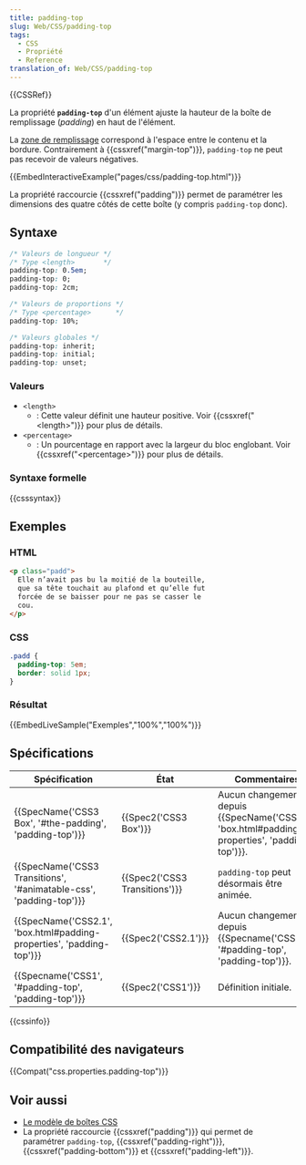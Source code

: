 ```yaml
---
title: padding-top
slug: Web/CSS/padding-top
tags:
  - CSS
  - Propriété
  - Reference
translation_of: Web/CSS/padding-top
---
```

{{CSSRef}}

La propriété **`padding-top`** d'un élément ajuste la hauteur de la boîte de remplissage (_padding_) en haut de l'élément.

La [zone de remplissage](/fr/Apprendre/CSS/Les_bases/Le_mod%C3%A8le_de_bo%C3%AEte) correspond à l'espace entre le contenu et la bordure. Contrairement à {{cssxref("margin-top")}}, `padding-top` ne peut pas recevoir de valeurs négatives.

{{EmbedInteractiveExample("pages/css/padding-top.html")}}

La propriété raccourcie {{cssxref("padding")}} permet de paramétrer les dimensions des quatre côtés de cette boîte (y compris `padding-top` donc).

## Syntaxe

```css
/* Valeurs de longueur */
/* Type <length>       */
padding-top: 0.5em;
padding-top: 0;
padding-top: 2cm;

/* Valeurs de proportions */
/* Type <percentage>      */
padding-top: 10%;

/* Valeurs globales */
padding-top: inherit;
padding-top: initial;
padding-top: unset;
```

### Valeurs

- `<length>`
  - : Cette valeur définit une hauteur positive. Voir {{cssxref("&lt;length&gt;")}} pour plus de détails.
- `<percentage>`
  - : Un pourcentage en rapport avec la largeur du bloc englobant. Voir {{cssxref("&lt;percentage&gt;")}} pour plus de détails.

### Syntaxe formelle

{{csssyntax}}

## Exemples

### HTML

```html
<p class="padd">
  Elle n’avait pas bu la moitié de la bouteille,
  que sa tête touchait au plafond et qu’elle fut
  forcée de se baisser pour ne pas se casser le
  cou.
</p>
```

### CSS

```css
.padd {
  padding-top: 5em;
  border: solid 1px;
}
```

### Résultat

{{EmbedLiveSample("Exemples","100%","100%")}}

## Spécifications

| Spécification                                                                                | État                                     | Commentaires                                                                                                          |
| -------------------------------------------------------------------------------------------- | ---------------------------------------- | --------------------------------------------------------------------------------------------------------------------- |
| {{SpecName('CSS3 Box', '#the-padding', 'padding-top')}}                     | {{Spec2('CSS3 Box')}}             | Aucun changement depuis {{SpecName('CSS2.1', 'box.html#padding-properties', 'padding-top')}}. |
| {{SpecName('CSS3 Transitions', '#animatable-css', 'padding-top')}}     | {{Spec2('CSS3 Transitions')}} | `padding-top` peut désormais être animée.                                                                             |
| {{SpecName('CSS2.1', 'box.html#padding-properties', 'padding-top')}} | {{Spec2('CSS2.1')}}                 | Aucun changement depuis {{Specname('CSS1', '#padding-top', 'padding-top')}}.                         |
| {{Specname('CSS1', '#padding-top', 'padding-top')}}                         | {{Spec2('CSS1')}}                 | Définition initiale.                                                                                                  |

{{cssinfo}}

## Compatibilité des navigateurs

{{Compat("css.properties.padding-top")}}

## Voir aussi

- [Le modèle de boîtes CSS](/fr/Apprendre/CSS/Introduction_à_CSS/Le_modèle_de_boîte)
- La propriété raccourcie {{cssxref("padding")}} qui permet de paramétrer `padding-top`, {{cssxref("padding-right")}}, {{cssxref("padding-bottom")}} et {{cssxref("padding-left")}}.
